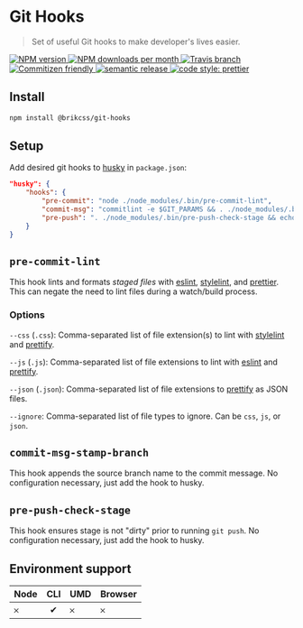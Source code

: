 # Git Hooks

> Set of useful Git hooks to make developer's lives easier.

<!-- Shields. -->
<p>
	<!-- NPM version. -->
	<a href="https://www.npmjs.com/package/@brikcss/git-hooks">
		<img alt="NPM version" src="https://img.shields.io/npm/v/@brikcss/git-hooks.svg?style=flat-square">
	</a>
	<!-- NPM downloads/month. -->
	<a href="https://www.npmjs.com/package/@brikcss/git-hooks">
		<img alt="NPM downloads per month" src="https://img.shields.io/npm/dm/@brikcss/git-hooks.svg?style=flat-square">
	</a>
	<!-- Travis branch. -->
	<a href="https://github.com/brikcss/git-hooks/tree/master">
		<img alt="Travis branch" src="https://img.shields.io/travis/rust-lang/rust/master.svg?style=flat-square&label=master">
	</a>
	<!-- Commitizen friendly. -->
	<a href="http://commitizen.github.io/cz-cli/">
		<img alt="Commitizen friendly" src="https://img.shields.io/badge/commitizen-friendly-brightgreen.svg?style=flat-square">
	</a>
	<!-- Semantic release. -->
	<a href="https://github.com/semantic-release/semantic-release">
		<img alt="semantic release" src="https://img.shields.io/badge/%20%20%F0%9F%93%A6%F0%9F%9A%80-semantic--release-e10079.svg?style=flat-square">
	</a>
	<!-- Prettier code style. -->
	<a href="https://prettier.io/">
		<img alt="code style: prettier" src="https://img.shields.io/badge/code_style-prettier-ff69b4.svg?style=flat-square">
	</a>
	<!-- MIT License. -->
	<!-- <a href="https://choosealicense.com/licenses/mit/">
		<img alt="License" src="https://img.shields.io/npm/l/express.svg?style=flat-square">
	</a> -->
</p>

## Install

```sh
npm install @brikcss/git-hooks
```

## Setup

Add desired git hooks to [husky](https://github.com/typicode/husky) in `package.json`:

```json
"husky": {
	"hooks": {
		"pre-commit": "node ./node_modules/.bin/pre-commit-lint",
		"commit-msg": "commitlint -e $GIT_PARAMS && . ./node_modules/.bin/commit-msg-stamp-branch ${GIT_PARAMS}",
		"pre-push": ". ./node_modules/.bin/pre-push-check-stage && echo \"\n[ok] Pushing code...\""
	}
}
```

## `pre-commit-lint`

This hook lints and formats _staged files_ with [eslint](https://eslint.org/), [stylelint](https://stylelint.io/), and [prettier](https://prettier.io/). This can negate the need to lint files during a watch/build process.

### Options

`--css` (`.css`): Comma-separated list of file extension(s) to lint with [stylelint](https://stylelint.io/) and [prettify](https://prettier.io/).

`--js` (`.js`): Comma-separated list of file extensions to lint with [eslint](https://eslint.org/) and [prettify](https://prettier.io/).

`--json` (`.json`): Comma-separated list of file extensions to [prettify](https://prettier.io/) as JSON files.

`--ignore`: Comma-separated list of file types to ignore. Can be `css`, `js`, or `json`.

## `commit-msg-stamp-branch`

This hook appends the source branch name to the commit message. No configuration necessary, just add the hook to husky.

## `pre-push-check-stage`

This hook ensures stage is not "dirty" prior to running `git push`. No configuration necessary, just add the hook to husky.

## Environment support

| Node   | CLI   | UMD   | Browser   |
|:-------|:-----:|:------|:----------|
| 𐄂      | ✔     | 𐄂     | 𐄂         |

